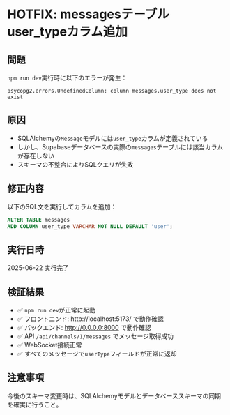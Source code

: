 # HOTFIX: messagesテーブルuser_typeカラム追加

## 問題

`npm run dev`実行時に以下のエラーが発生：

```
psycopg2.errors.UndefinedColumn: column messages.user_type does not exist
```

## 原因

- SQLAlchemyの`Message`モデルには`user_type`カラムが定義されている
- しかし、Supabaseデータベースの実際の`messages`テーブルには該当カラムが存在しない
- スキーマの不整合によりSQLクエリが失敗

## 修正内容

以下のSQL文を実行してカラムを追加：

```sql
ALTER TABLE messages 
ADD COLUMN user_type VARCHAR NOT NULL DEFAULT 'user';
```

## 実行日時

2025-06-22 実行完了

## 検証結果

- ✅ `npm run dev`が正常に起動
- ✅ フロントエンド: http://localhost:5173/ で動作確認
- ✅ バックエンド: http://0.0.0.0:8000 で動作確認  
- ✅ API `/api/channels/1/messages` でメッセージ取得成功
- ✅ WebSocket接続正常
- ✅ すべてのメッセージで`userType`フィールドが正常に返却

## 注意事項

今後のスキーマ変更時は、SQLAlchemyモデルとデータベーススキーマの同期を確実に行うこと。
